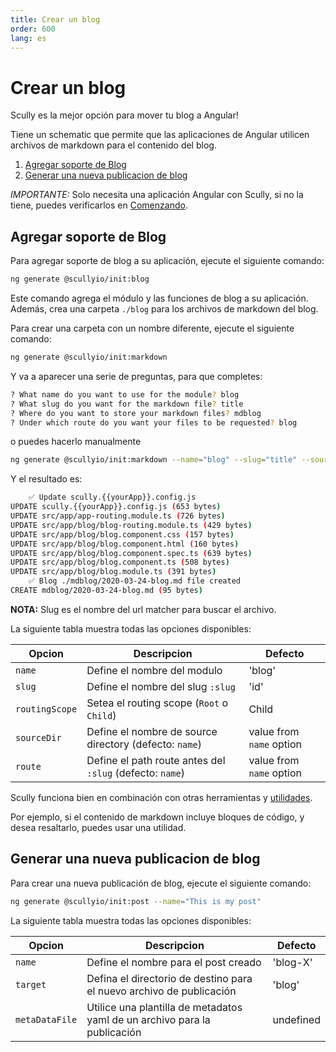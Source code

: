 ```yaml
---
title: Crear un blog
order: 600
lang: es
---
```


# Crear un blog

Scully es la mejor opción para mover tu blog a Angular!

Tiene un schematic que permite que las aplicaciones de Angular utilicen archivos de markdown para el contenido del blog.

1. [Agregar soporte de Blog](#agregar-soporte-de-blog)
2. [Generar una nueva publicacion de blog](#generar-una-nueva-publicacion-de-blog)

_IMPORTANTE:_ Solo necesita una aplicación Angular con Scully, si no la tiene, puedes verificarlos en [Comenzando](/docs/getting-started_es).

## Agregar soporte de Blog

Para agregar soporte de blog a su aplicación, ejecute el siguiente comando:

```bash
ng generate @scullyio/init:blog
```

Este comando agrega el módulo y las funciones de blog a su aplicación. Además, crea una carpeta `./blog` para los archivos de markdown del blog.

Para crear una carpeta con un nombre diferente, ejecute el siguiente comando:

```bash
ng generate @scullyio/init:markdown
```

Y va a aparecer una serie de preguntas, para que completes:

```bash
? What name do you want to use for the module? blog
? What slug do you want for the markdown file? title
? Where do you want to store your markdown files? mdblog
? Under which route do you want your files to be requested? blog
```

o puedes hacerlo manualmente

```bash
ng generate @scullyio/init:markdown --name="blog" --slug="title" --source-dir="mdblog" --route="blog"
```

Y el resultado es:

```bash
    ✅️ Update scully.{{yourApp}}.config.js
UPDATE scully.{{yourApp}}.config.js (653 bytes)
UPDATE src/app/app-routing.module.ts (726 bytes)
UPDATE src/app/blog/blog-routing.module.ts (429 bytes)
UPDATE src/app/blog/blog.component.css (157 bytes)
UPDATE src/app/blog/blog.component.html (160 bytes)
UPDATE src/app/blog/blog.component.spec.ts (639 bytes)
UPDATE src/app/blog/blog.component.ts (508 bytes)
UPDATE src/app/blog/blog.module.ts (391 bytes)
    ✅️ Blog ./mdblog/2020-03-24-blog.md file created
CREATE mdblog/2020-03-24-blog.md (95 bytes)
```

**NOTA:** Slug es el nombre del url matcher para buscar el archivo.

La siguiente tabla muestra todas las opciones disponibles:

| Opcion         | Descripcion                                              | Defecto                  |
| -------------- | -------------------------------------------------------- | ------------------------ |
| `name`         | Define el nombre del modulo                              | 'blog'                   |
| `slug`         | Define el nombre del slug `:slug`                        | 'id'                     |
| `routingScope` | Setea el routing scope (`Root` o `Child`)                | Child                    |
| `sourceDir`    | Define el nombre de source directory (defecto: `name`)   | value from `name` option |
| `route`        | Define el path route antes del `:slug` (defecto: `name`) | value from `name` option |

Scully funciona bien en combinación con otras herramientas y [utilidades](utils_es.md).

Por ejemplo, si el contenido de markdown incluye bloques de código, y desea resaltarlo, puedes usar una utilidad.

## Generar una nueva publicacion de blog

Para crear una nueva publicación de blog, ejecute el siguiente comando:

```bash
ng generate @scullyio/init:post --name="This is my post"
```

La siguiente tabla muestra todas las opciones disponibles:

| Opcion         | Descripcion                                                               | Defecto   |
| -------------- | ------------------------------------------------------------------------- | --------- |
| `name`         | Define el nombre para el post creado                                      | 'blog-X'  |
| `target`       | Defina el directorio de destino para el nuevo archivo de publicación      | 'blog'    |
| `metaDataFile` | Utilice una plantilla de metadatos yaml de un archivo para la publicación | undefined |
